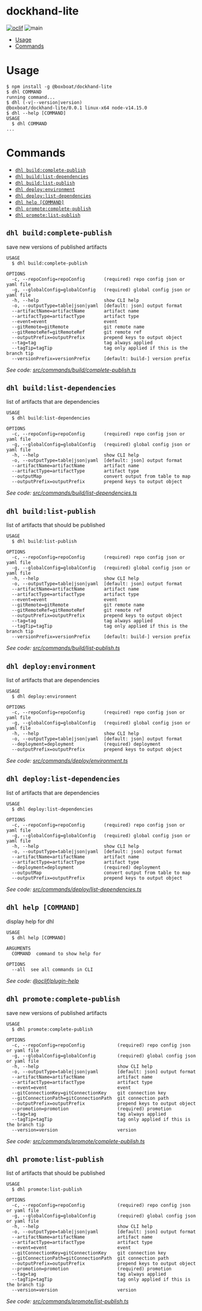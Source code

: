 dockhand-lite
=============



[![oclif](https://img.shields.io/badge/cli-oclif-brightgreen.svg)](https://oclif.io)
![main](https://github.com/boxboat/dockhand-lite/workflows/main/badge.svg)

<!-- toc -->
* [Usage](#usage)
* [Commands](#commands)
<!-- tocstop -->
# Usage
<!-- usage -->
```sh-session
$ npm install -g @boxboat/dockhand-lite
$ dhl COMMAND
running command...
$ dhl (-v|--version|version)
@boxboat/dockhand-lite/0.0.1 linux-x64 node-v14.15.0
$ dhl --help [COMMAND]
USAGE
  $ dhl COMMAND
...
```
<!-- usagestop -->
# Commands
<!-- commands -->
* [`dhl build:complete-publish`](#dhl-buildcomplete-publish)
* [`dhl build:list-dependencies`](#dhl-buildlist-dependencies)
* [`dhl build:list-publish`](#dhl-buildlist-publish)
* [`dhl deploy:environment`](#dhl-deployenvironment)
* [`dhl deploy:list-dependencies`](#dhl-deploylist-dependencies)
* [`dhl help [COMMAND]`](#dhl-help-command)
* [`dhl promote:complete-publish`](#dhl-promotecomplete-publish)
* [`dhl promote:list-publish`](#dhl-promotelist-publish)

## `dhl build:complete-publish`

save new versions of published artifacts

```
USAGE
  $ dhl build:complete-publish

OPTIONS
  -c, --repoConfig=repoConfig       (required) repo config json or yaml file
  -g, --globalConfig=globalConfig   (required) global config json or yaml file
  -h, --help                        show CLI help
  -o, --outputType=table|json|yaml  [default: json] output format
  --artifactName=artifactName       artifact name
  --artifactType=artifactType       artifact type
  --event=event                     event
  --gitRemote=gitRemote             git remote name
  --gitRemoteRef=gitRemoteRef       git remote ref
  --outputPrefix=outputPrefix       prepend keys to output object
  --tag=tag                         tag always applied
  --tagTip=tagTip                   tag only applied if this is the branch tip
  --versionPrefix=versionPrefix     [default: build-] version prefix
```

_See code: [src/commands/build/complete-publish.ts](https://github.com/boxboat/dockhand-lite/blob/v0.0.1/src/commands/build/complete-publish.ts)_

## `dhl build:list-dependencies`

list of artifacts that are dependencies

```
USAGE
  $ dhl build:list-dependencies

OPTIONS
  -c, --repoConfig=repoConfig       (required) repo config json or yaml file
  -g, --globalConfig=globalConfig   (required) global config json or yaml file
  -h, --help                        show CLI help
  -o, --outputType=table|json|yaml  [default: json] output format
  --artifactName=artifactName       artifact name
  --artifactType=artifactType       artifact type
  --outputMap                       convert output from table to map
  --outputPrefix=outputPrefix       prepend keys to output object
```

_See code: [src/commands/build/list-dependencies.ts](https://github.com/boxboat/dockhand-lite/blob/v0.0.1/src/commands/build/list-dependencies.ts)_

## `dhl build:list-publish`

list of artifacts that should be published

```
USAGE
  $ dhl build:list-publish

OPTIONS
  -c, --repoConfig=repoConfig       (required) repo config json or yaml file
  -g, --globalConfig=globalConfig   (required) global config json or yaml file
  -h, --help                        show CLI help
  -o, --outputType=table|json|yaml  [default: json] output format
  --artifactName=artifactName       artifact name
  --artifactType=artifactType       artifact type
  --event=event                     event
  --gitRemote=gitRemote             git remote name
  --gitRemoteRef=gitRemoteRef       git remote ref
  --outputPrefix=outputPrefix       prepend keys to output object
  --tag=tag                         tag always applied
  --tagTip=tagTip                   tag only applied if this is the branch tip
  --versionPrefix=versionPrefix     [default: build-] version prefix
```

_See code: [src/commands/build/list-publish.ts](https://github.com/boxboat/dockhand-lite/blob/v0.0.1/src/commands/build/list-publish.ts)_

## `dhl deploy:environment`

list of artifacts that are dependencies

```
USAGE
  $ dhl deploy:environment

OPTIONS
  -c, --repoConfig=repoConfig       (required) repo config json or yaml file
  -g, --globalConfig=globalConfig   (required) global config json or yaml file
  -h, --help                        show CLI help
  -o, --outputType=table|json|yaml  [default: json] output format
  --deployment=deployment           (required) deployment
  --outputPrefix=outputPrefix       prepend keys to output object
```

_See code: [src/commands/deploy/environment.ts](https://github.com/boxboat/dockhand-lite/blob/v0.0.1/src/commands/deploy/environment.ts)_

## `dhl deploy:list-dependencies`

list of artifacts that are dependencies

```
USAGE
  $ dhl deploy:list-dependencies

OPTIONS
  -c, --repoConfig=repoConfig       (required) repo config json or yaml file
  -g, --globalConfig=globalConfig   (required) global config json or yaml file
  -h, --help                        show CLI help
  -o, --outputType=table|json|yaml  [default: json] output format
  --artifactName=artifactName       artifact name
  --artifactType=artifactType       artifact type
  --deployment=deployment           (required) deployment
  --outputMap                       convert output from table to map
  --outputPrefix=outputPrefix       prepend keys to output object
```

_See code: [src/commands/deploy/list-dependencies.ts](https://github.com/boxboat/dockhand-lite/blob/v0.0.1/src/commands/deploy/list-dependencies.ts)_

## `dhl help [COMMAND]`

display help for dhl

```
USAGE
  $ dhl help [COMMAND]

ARGUMENTS
  COMMAND  command to show help for

OPTIONS
  --all  see all commands in CLI
```

_See code: [@oclif/plugin-help](https://github.com/oclif/plugin-help/blob/v3.2.0/src/commands/help.ts)_

## `dhl promote:complete-publish`

save new versions of published artifacts

```
USAGE
  $ dhl promote:complete-publish

OPTIONS
  -c, --repoConfig=repoConfig            (required) repo config json or yaml file
  -g, --globalConfig=globalConfig        (required) global config json or yaml file
  -h, --help                             show CLI help
  -o, --outputType=table|json|yaml       [default: json] output format
  --artifactName=artifactName            artifact name
  --artifactType=artifactType            artifact type
  --event=event                          event
  --gitConnectionKey=gitConnectionKey    git connection key
  --gitConnectionPath=gitConnectionPath  git connection path
  --outputPrefix=outputPrefix            prepend keys to output object
  --promotion=promotion                  (required) promotion
  --tag=tag                              tag always applied
  --tagTip=tagTip                        tag only applied if this is the branch tip
  --version=version                      version
```

_See code: [src/commands/promote/complete-publish.ts](https://github.com/boxboat/dockhand-lite/blob/v0.0.1/src/commands/promote/complete-publish.ts)_

## `dhl promote:list-publish`

list of artifacts that should be published

```
USAGE
  $ dhl promote:list-publish

OPTIONS
  -c, --repoConfig=repoConfig            (required) repo config json or yaml file
  -g, --globalConfig=globalConfig        (required) global config json or yaml file
  -h, --help                             show CLI help
  -o, --outputType=table|json|yaml       [default: json] output format
  --artifactName=artifactName            artifact name
  --artifactType=artifactType            artifact type
  --event=event                          event
  --gitConnectionKey=gitConnectionKey    git connection key
  --gitConnectionPath=gitConnectionPath  git connection path
  --outputPrefix=outputPrefix            prepend keys to output object
  --promotion=promotion                  (required) promotion
  --tag=tag                              tag always applied
  --tagTip=tagTip                        tag only applied if this is the branch tip
  --version=version                      version
```

_See code: [src/commands/promote/list-publish.ts](https://github.com/boxboat/dockhand-lite/blob/v0.0.1/src/commands/promote/list-publish.ts)_
<!-- commandsstop -->
